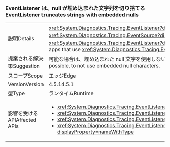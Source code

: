 ### <a name="eventlistener-truncates-strings-with-embedded-nulls"></a><span data-ttu-id="d9f70-101">EventListener は、null が埋め込まれた文字列を切り捨てる</span><span class="sxs-lookup"><span data-stu-id="d9f70-101">EventListener truncates strings with embedded nulls</span></span>

|   |   |
|---|---|
|<span data-ttu-id="d9f70-102">説明</span><span class="sxs-lookup"><span data-stu-id="d9f70-102">Details</span></span>|<span data-ttu-id="d9f70-103"><xref:System.Diagnostics.Tracing.EventListener?displayProperty=name> は、埋め込まれた null のある文字列を切り捨てます。</span><span class="sxs-lookup"><span data-stu-id="d9f70-103"><xref:System.Diagnostics.Tracing.EventListener?displayProperty=name> truncates strings with embedded nulls.</span></span> <span data-ttu-id="d9f70-104">null 文字は <xref:System.Diagnostics.Tracing.EventSource?displayProperty=name> クラスでサポートされません。</span><span class="sxs-lookup"><span data-stu-id="d9f70-104">Null characters are not supported by the <xref:System.Diagnostics.Tracing.EventSource?displayProperty=name> class.</span></span> <span data-ttu-id="d9f70-105">変更は、プロセスの <xref:System.Diagnostics.Tracing.EventListener?displayProperty=name> データを読み取るために <xref:System.Diagnostics.Tracing.EventSource?displayProperty=name> を使用し、区切り記号として null 文字を使用するアプリにのみ影響します。</span><span class="sxs-lookup"><span data-stu-id="d9f70-105">The change only affects apps that use <xref:System.Diagnostics.Tracing.EventListener?displayProperty=name> to read <xref:System.Diagnostics.Tracing.EventSource?displayProperty=name> data in process and that use null characters as delimiters.</span></span>|
|<span data-ttu-id="d9f70-106">提案される解決策</span><span class="sxs-lookup"><span data-stu-id="d9f70-106">Suggestion</span></span>|<span data-ttu-id="d9f70-107">可能な場合は、埋め込まれた null 文字を使用しないように <xref:System.Diagnostics.Tracing.EventSource?displayProperty=name> データを更新する必要があります。</span><span class="sxs-lookup"><span data-stu-id="d9f70-107"><xref:System.Diagnostics.Tracing.EventSource?displayProperty=name> data should be updated, if possible, to not use embedded null characters.</span></span>|
|<span data-ttu-id="d9f70-108">スコープ</span><span class="sxs-lookup"><span data-stu-id="d9f70-108">Scope</span></span>|<span data-ttu-id="d9f70-109">エッジ</span><span class="sxs-lookup"><span data-stu-id="d9f70-109">Edge</span></span>|
|<span data-ttu-id="d9f70-110">Version</span><span class="sxs-lookup"><span data-stu-id="d9f70-110">Version</span></span>|<span data-ttu-id="d9f70-111">4.5.1</span><span class="sxs-lookup"><span data-stu-id="d9f70-111">4.5.1</span></span>|
|<span data-ttu-id="d9f70-112">型</span><span class="sxs-lookup"><span data-stu-id="d9f70-112">Type</span></span>|<span data-ttu-id="d9f70-113">ランタイム</span><span class="sxs-lookup"><span data-stu-id="d9f70-113">Runtime</span></span>|
|<span data-ttu-id="d9f70-114">影響を受ける API</span><span class="sxs-lookup"><span data-stu-id="d9f70-114">Affected APIs</span></span>|<ul><li><xref:System.Diagnostics.Tracing.EventListener.%23ctor?displayProperty=nameWithType></li><li><xref:System.Diagnostics.Tracing.EventListener.EnableEvents(System.Diagnostics.Tracing.EventSource,System.Diagnostics.Tracing.EventLevel)?displayProperty=nameWithType></li><li><xref:System.Diagnostics.Tracing.EventListener.EnableEvents(System.Diagnostics.Tracing.EventSource,System.Diagnostics.Tracing.EventLevel,System.Diagnostics.Tracing.EventKeywords)?displayProperty=nameWithType></li><li><xref:System.Diagnostics.Tracing.EventListener.EnableEvents(System.Diagnostics.Tracing.EventSource,System.Diagnostics.Tracing.EventLevel,System.Diagnostics.Tracing.EventKeywords,System.Collections.Generic.IDictionary{System.String,System.String})?displayProperty=nameWithType></li></ul>|

